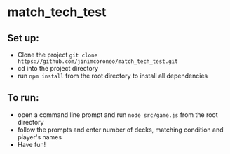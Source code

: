 # match_tech_test

## Set up:
- Clone the project `git clone https://github.com/jinimcoroneo/match_tech_test.git`
- cd into the project directory
- run `npm install` from the root directory to install all dependencies

## To run:
- open a command line prompt and run `node src/game.js` from the root directory
- follow the prompts and enter number of decks, matching condition and player's names
- Have fun!

